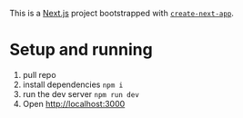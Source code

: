 This is a [Next.js](https://nextjs.org) project bootstrapped with [`create-next-app`](https://nextjs.org/docs/app/api-reference/cli/create-next-app).


# Setup and running

1. pull repo
2. install dependencies `npm i`
3. run the dev server `npm run dev`
4. Open [http://localhost:3000](http://localhost:3000)



